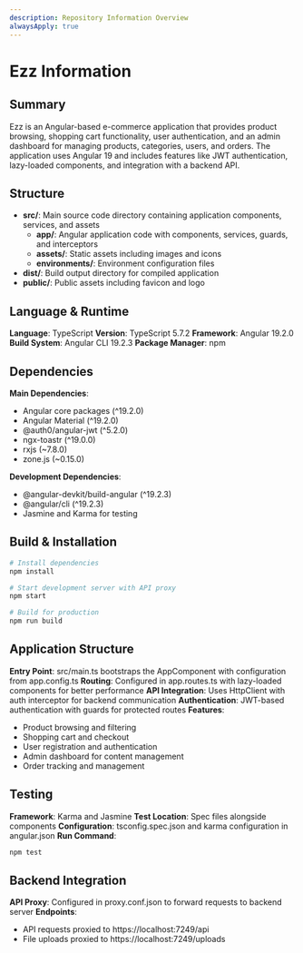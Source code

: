 ```yaml
---
description: Repository Information Overview
alwaysApply: true
---
```


# Ezz Information

## Summary
Ezz is an Angular-based e-commerce application that provides product browsing, shopping cart functionality, user authentication, and an admin dashboard for managing products, categories, users, and orders. The application uses Angular 19 and includes features like JWT authentication, lazy-loaded components, and integration with a backend API.

## Structure
- **src/**: Main source code directory containing application components, services, and assets
  - **app/**: Angular application code with components, services, guards, and interceptors
  - **assets/**: Static assets including images and icons
  - **environments/**: Environment configuration files
- **dist/**: Build output directory for compiled application
- **public/**: Public assets including favicon and logo

## Language & Runtime
**Language**: TypeScript
**Version**: TypeScript 5.7.2
**Framework**: Angular 19.2.0
**Build System**: Angular CLI 19.2.3
**Package Manager**: npm

## Dependencies
**Main Dependencies**:
- Angular core packages (^19.2.0)
- Angular Material (^19.2.0)
- @auth0/angular-jwt (^5.2.0)
- ngx-toastr (^19.0.0)
- rxjs (~7.8.0)
- zone.js (~0.15.0)

**Development Dependencies**:
- @angular-devkit/build-angular (^19.2.3)
- @angular/cli (^19.2.3)
- Jasmine and Karma for testing

## Build & Installation
```bash
# Install dependencies
npm install

# Start development server with API proxy
npm start

# Build for production
npm run build
```

## Application Structure
**Entry Point**: src/main.ts bootstraps the AppComponent with configuration from app.config.ts
**Routing**: Configured in app.routes.ts with lazy-loaded components for better performance
**API Integration**: Uses HttpClient with auth interceptor for backend communication
**Authentication**: JWT-based authentication with guards for protected routes
**Features**:
- Product browsing and filtering
- Shopping cart and checkout
- User registration and authentication
- Admin dashboard for content management
- Order tracking and management

## Testing
**Framework**: Karma and Jasmine
**Test Location**: Spec files alongside components
**Configuration**: tsconfig.spec.json and karma configuration in angular.json
**Run Command**:
```bash
npm test
```

## Backend Integration
**API Proxy**: Configured in proxy.conf.json to forward requests to backend server
**Endpoints**:
- API requests proxied to https://localhost:7249/api
- File uploads proxied to https://localhost:7249/uploads